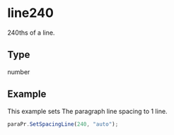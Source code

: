 # line240

240ths of a line.

## Type

number



## Example

This example sets The paragraph line spacing to 1 line.

```javascript editor-pptx
paraPr.SetSpacingLine(240, "auto");
```
